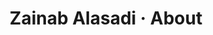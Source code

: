 ---
layout:      page
title:       "Zainab Alasadi · About"
heading:     "About"
description: "Zainab Alasadi is a product designer."
---